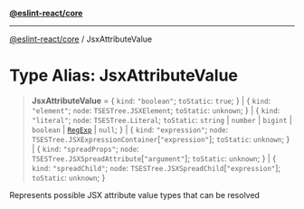 [**@eslint-react/core**](../README.md)

***

[@eslint-react/core](../README.md) / JsxAttributeValue

# Type Alias: JsxAttributeValue

> **JsxAttributeValue** = \{ `kind`: `"boolean"`; `toStatic`: `true`; \} \| \{ `kind`: `"element"`; `node`: `TSESTree.JSXElement`; `toStatic`: `unknown`; \} \| \{ `kind`: `"literal"`; `node`: `TSESTree.Literal`; `toStatic`: `string` \| `number` \| `bigint` \| `boolean` \| [`RegExp`](https://developer.mozilla.org/docs/Web/JavaScript/Reference/Global_Objects/RegExp) \| `null`; \} \| \{ `kind`: `"expression"`; `node`: `TSESTree.JSXExpressionContainer`\[`"expression"`\]; `toStatic`: `unknown`; \} \| \{ `kind`: `"spreadProps"`; `node`: `TSESTree.JSXSpreadAttribute`\[`"argument"`\]; `toStatic`: `unknown`; \} \| \{ `kind`: `"spreadChild"`; `node`: `TSESTree.JSXSpreadChild`\[`"expression"`\]; `toStatic`: `unknown`; \}

Represents possible JSX attribute value types that can be resolved
